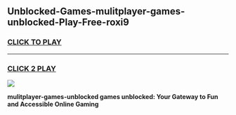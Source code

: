 
## Unblocked-Games-mulitplayer-games-unblocked-Play-Free-roxi9
<h3>
<a href="https://premium76.site?title=mulitplayer-games-unblocked&ref=20A">CLICK TO PLAY</a></h3>
<hr>

<h3>
<a href="https://premium76.site?title=mulitplayer-games-unblocked&ref=20A">CLICK 2 PLAY</a>
  
</h3>

<a href="https://premium76.site?title=mulitplayer-games-unblocked&ref=20A"><img src="https://clearcache.store/games.png"></a>


**mulitplayer-games-unblocked games unblocked: Your Gateway to Fun and Accessible Online Gaming**
